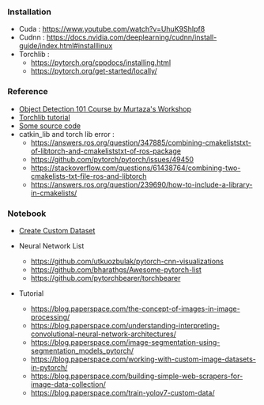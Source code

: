 ### Installation 
- Cuda : https://www.youtube.com/watch?v=UhuK9ShIpf8
- Cudnn : https://docs.nvidia.com/deeplearning/cudnn/install-guide/index.html#installlinux
- Torchlib : 
	- https://pytorch.org/cppdocs/installing.html
	- https://pytorch.org/get-started/locally/


### Reference
- [Object Detection 101 Course by Murtaza's Workshop](https://www.youtube.com/watch?v=WgPbbWmnXJ8)
- [Torchlib tutorial](https://www.youtube.com/watch?v=RFq8HweBjHA)
- [Some source code](https://github.com/ActiveIntelligentSystemsLab/pytorch_enet_ros)
- catkin_lib and torch lib error : 
	- https://answers.ros.org/question/347885/combining-cmakeliststxt-of-libtorch-and-cmakeliststxt-of-ros-package
	- https://github.com/pytorch/pytorch/issues/49450
	- https://stackoverflow.com/questions/61438764/combining-two-cmakelists-txt-file-ros-and-libtorch
	- https://answers.ros.org/question/239690/how-to-include-a-library-in-cmakelists/


### Notebook

- [Create Custom Dataset](https://github.com/utkuozbulak/pytorch-custom-dataset-examples)

- Neural Network List
	- https://github.com/utkuozbulak/pytorch-cnn-visualizations
	- https://github.com/bharathgs/Awesome-pytorch-list
	- https://github.com/pytorchbearer/torchbearer

- Tutorial
	- https://blog.paperspace.com/the-concept-of-images-in-image-processing/
	- https://blog.paperspace.com/understanding-interpreting-convolutional-neural-network-architectures/
	- https://blog.paperspace.com/image-segmentation-using-segmentation_models_pytorch/
	- https://blog.paperspace.com/working-with-custom-image-datasets-in-pytorch/
	- https://blog.paperspace.com/building-simple-web-scrapers-for-image-data-collection/
	- https://blog.paperspace.com/train-yolov7-custom-data/